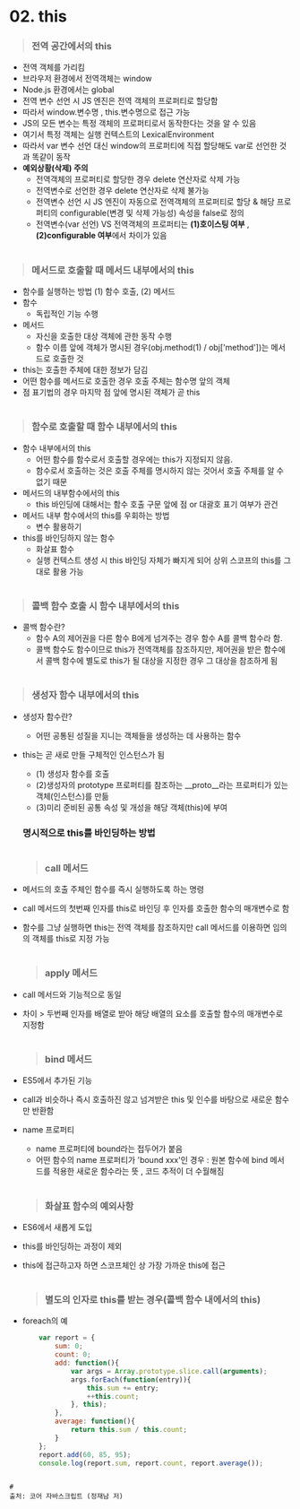 # 02. this

> ### 전역 공간에서의 this
- 전역 객체를 가리킴
- 브라우저 환경에서 전역객체는 window
- Node.js 환경에서는 global
- 전역 변수 선언 시 JS 엔진은 전역 객체의 프로퍼티로 할당함 
- 따라서 window.변수명 , this.변수명으로 접근 가능
- JS의 모든 변수는 특정 객체의 프로퍼티로서 동작한다는 것을 알 수 있음
- 여기서 특정 객체는 실행 컨텍스트의 LexicalEnvironment 
- 따라서 var 변수 선언 대신 window의 프로퍼티에 직접 할당해도 var로 선언한 것과 똑같이 동작
- **예외상황(삭제) 주의**
  - 전역객체의 프로퍼티로 할당한 경우 delete 연산자로 삭제 가능
  - 전역변수로 선언한 경우 delete 연산자로 삭제 불가능 
  - 전역변수 선언 시 JS 엔진이 자동으로 전역객체의 프로퍼티로 할당 & 해당 프로퍼티의 configurable(변경 및 삭제 가능성) 속성을 false로 정의
  - 전역변수(var 선언) VS 전역객체의 프로퍼티는 **(1)호이스팅 여부** , **(2)configurable 여부**에서 차이가 있음

#    
> ### 메서드로 호출할 때 메서드 내부에서의 this
- 함수를 실행하는 방법 (1) 함수 호출, (2) 메서드 
- 함수  
  - 독립적인 기능 수행
- 메서드  
  - 자신을 호출한 대상 객체에 관한 동작 수행  
  - 함수 이름 앞에 객체가 명시된 경우(obj.method(1) / obj['method'])는 메서드로 호출한 것
- this는 호출한 주체에 대한 정보가 담김
- 어떤 함수를 메서드로 호출한 경우 호출 주체는 함수명 앞의 객체
- 점 표기법의 경우 마지막 점 앞에 명시된 객체가 곧 this 

#
> ### 함수로 호출할 때 함수 내부에서의 this
- 함수 내부에서의 this
  - 어떤 함수를 함수로서 호출할 경우에는 this가 지정되지 않음.
  - 함수로서 호출하는 것은 호출 주체를 명시하지 않는 것어서 호출 주체를 알 수 없기 때문
- 메서드의 내부함수에서의 this
  - this 바인딩에 대해서는 함수 호출 구문 앞에 점 or 대괄호 표기 여부가 관건
- 메서드 내부 함수에서의 this를 우회하는 방법
  - 변수 활용하기
- this를 바인딩하지 않는 함수
  - 화살표 함수  
  - 실행 컨텍스트 생성 시 this 바인딩 자체가 빠지게 되어 상위 스코프의 this를 그대로 활용 가능
 
#
 > ### 콜백 함수 호출 시 함수 내부에서의 this
 - 콜백 함수란? 
   - 함수 A의 제어권을 다른 함수 B에게 넘겨주는 경우 함수 A를 콜백 함수라 함.  
   - 콜백 함수도 함수이므로 this가 전역객체를 참조하지만, 제어권을 받은 함수에서 콜백 함수에 별도로 this가 될 대상을 지정한 경우 그 대상을 참조하게 됨

#
 > ### 생성자 함수 내부에서의 this  
- 생성자 함수란? 
  - 어떤 공통된 성질을 지니는 객체들을 생성하는 데 사용하는 함수
- this는 곧 새로 만들 구체적인 인스턴스가 됨  
  - (1) 생성자 함수를 호출  
  - (2)생성자의 prototype 프로퍼티를 참조하는 __proto__라는 프로퍼티가 있는 객체(인스턴스)를 만듦
  - (3)미리 준비된 공통 속성 및 개성을 해당 객체(this)에 부여


  ### 명시적으로 this를 바인딩하는 방법  
  #
   > ### call 메서드
- 메서드의 호출 주체인 함수를 즉시 실행하도록 하는 명령  
- call 메서드의 첫번째 인자를 this로 바인딩 후 인자를 호출한 함수의 매개변수로 함
- 함수를 그냥 실행하면 this는 전역 객체를 참조하지만 call 메서드를 이용하면 임의의 객체를 this로 지정 가능
    #
   > ### apply 메서드
- call 메서드와 기능적으로 동일
- 차이 > 두번째 인자를 배열로 받아 해당 배열의 요소를 호출할 함수의 매개변수로 지정함
    #
   > ### bind 메서드
- ES5에서 추가된 기능
- call과 비슷하나 즉시 호출하진 않고 넘겨받은 this 및 인수를 바탕으로 새로운 함수만 반환함 
- name 프로퍼티
  - name 프로퍼티에 bound라는 접두어가 붙음 
  - 어떤 함수의 name 프로퍼티가 'bound xxx'인 경우 : 원본 함수에 bind 메서드를 적용한 새로운 함수라는 뜻 , 코드 추적이 더 수월해짐
  #
   > ### 화살표 함수의 예외사항
- ES6에서 새롭게 도입
- this를 바인딩하는 과정이 제외
- this에 접근하고자 하면 스코프체인 상 가장 가까운 this에 접근
  #
   > ### 별도의 인자로 this를 받는 경우(콜백 함수 내에서의 this)
- foreach의 예
    ```javascript
        var report = {
            sum: 0; 
            count: 0; 
            add: function(){
                var args = Array.prototype.slice.call(arguments); 
                args.forEach(function(entry)){
                    this.sum += entry; 
                    ++this.count; 
                }, this); 
            }, 
            average: function(){
                return this.sum / this.count; 
            }
        }; 
        report.add(60, 85, 95); 
        console.log(report.sum, report.count, report.average()); 
``` 

#
출처: 코어 자바스크립트 (정재남 저)  
